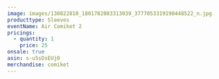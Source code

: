 ```yaml
---
image: images/130822810_1801782083313039_3777053319190448522_n.jpg
producttype: Sleeves
eventName: Air Comiket 2
pricings:
  - quantity: 1
    price: 25
onsale: true
asin: s-u5sDsEUj0
merchandise: comiket
---
```

